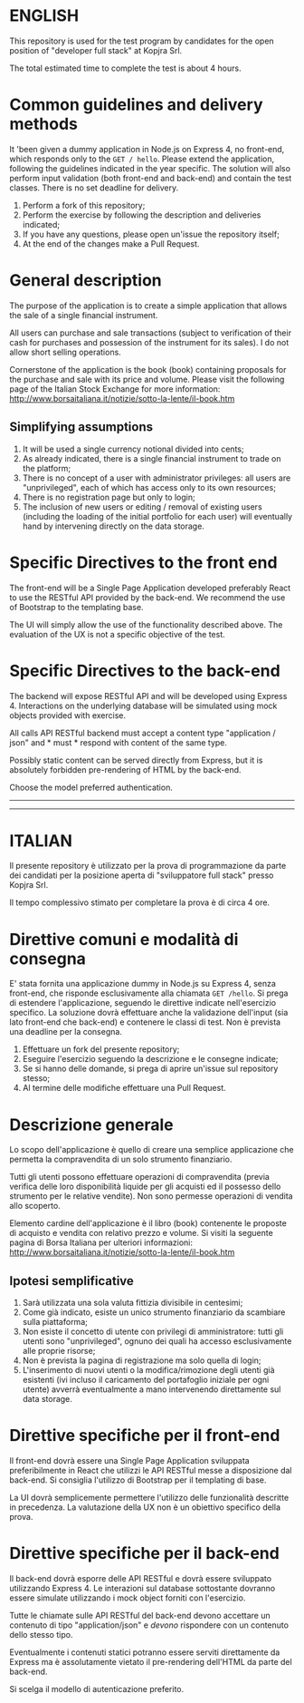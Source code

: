 # ENGLISH

This repository is used for the test program by candidates for the open position of "developer full stack" at Kopjra Srl.

The total estimated time to complete the test is about 4 hours.

# Common guidelines and delivery methods

It 'been given a dummy application in Node.js on Express 4, no front-end, which responds only to the `GET / hello`. Please extend the application, following the guidelines indicated in the year specific. The solution will also perform input validation (both front-end and back-end) and contain the test classes. There is no set deadline for delivery.

1. Perform a fork of this repository;
1. Perform the exercise by following the description and deliveries indicated;
1. If you have any questions, please open un'issue the repository itself;
1. At the end of the changes make a Pull Request.

# General description

The purpose of the application is to create a simple application that allows the sale of a single financial instrument.

All users can purchase and sale transactions (subject to verification of their cash for purchases and possession of the instrument for its sales). I do not allow short selling operations.

Cornerstone of the application is the book (book) containing proposals for the purchase and sale with its price and volume. Please visit the following page of the Italian Stock Exchange for more information: http://www.borsaitaliana.it/notizie/sotto-la-lente/il-book.htm

## Simplifying assumptions

1. It will be used a single currency notional divided into cents;
1. As already indicated, there is a single financial instrument to trade on the platform;
1. There is no concept of a user with administrator privileges: all users are "unprivileged", each of which has access only to its own resources;
1. There is no registration page but only to login;
1. The inclusion of new users or editing / removal of existing users (including the loading of the initial portfolio for each user) will eventually hand by intervening directly on the data storage.

# Specific Directives to the front end

The front-end will be a Single Page Application developed preferably React to use the RESTful API provided by the back-end. We recommend the use of Bootstrap to the templating base.

The UI will simply allow the use of the functionality described above. The evaluation of the UX is not a specific objective of the test.

# Specific Directives to the back-end

The backend will expose RESTful API and will be developed using Express 4. Interactions on the underlying database will be simulated using mock objects provided with exercise.

All calls API RESTful backend must accept a content type "application / json" and * must * respond with content of the same type.

Possibly static content can be served directly from Express, but it is absolutely forbidden pre-rendering of HTML by the back-end.

Choose the model preferred authentication.








----------------------------------------------------------------------------------------
----------------------------------------------------------------------------------------
# ITALIAN

Il presente repository è utilizzato per la prova di programmazione da parte dei candidati per la posizione aperta di "sviluppatore full stack" presso Kopjra Srl.

Il tempo complessivo stimato per completare la prova è di circa 4 ore.

# Direttive comuni e modalità di consegna

E' stata fornita una applicazione dummy in Node.js su Express 4, senza front-end, che risponde esclusivamente alla chiamata `GET /hello`. Si prega di estendere l'applicazione, seguendo le direttive indicate nell'esercizio specifico. La soluzione dovrà effettuare anche la validazione dell'input (sia lato front-end che back-end) e contenere le classi di test. Non è prevista una deadline per la consegna.

1. Effettuare un fork del presente repository;
1. Eseguire l'esercizio seguendo la descrizione e le consegne indicate;
1. Se si hanno delle domande, si prega di aprire un'issue sul repository stesso;
1. Al termine delle modifiche effettuare una Pull Request.

# Descrizione generale

Lo scopo dell'applicazione è quello di creare una semplice applicazione che permetta la compravendita di un solo strumento finanziario.

Tutti gli utenti possono effettuare operazioni di compravendita (previa verifica delle loro disponibilità liquide per gli acquisti ed il possesso dello strumento per le relative vendite). Non sono permesse operazioni di vendita allo scoperto.

Elemento cardine dell'applicazione è il libro (book) contenente le proposte di acquisto e vendita con relativo prezzo e volume. Si visiti la seguente pagina di Borsa Italiana per ulteriori informazioni: http://www.borsaitaliana.it/notizie/sotto-la-lente/il-book.htm

## Ipotesi semplificative

1. Sarà utilizzata una sola valuta fittizia divisibile in centesimi;
1. Come già indicato, esiste un unico strumento finanziario da scambiare sulla piattaforma;
1. Non esiste il concetto di utente con privilegi di amministratore: tutti gli utenti sono "unprivileged", ognuno dei quali ha accesso esclusivamente alle proprie risorse;
1. Non è prevista la pagina di registrazione ma solo quella di login;
1. L'inserimento di nuovi utenti o la modifica/rimozione degli utenti già esistenti (ivi incluso il caricamento del portafoglio iniziale per ogni utente) avverrà eventualmente a mano intervenendo direttamente sul data storage.

# Direttive specifiche per il front-end

Il front-end dovrà essere una Single Page Application sviluppata preferibilmente in React che utilizzi le API RESTful messe a disposizione dal back-end. Si consiglia l'utilizzo di Bootstrap per il templating di base.

La UI dovrà semplicemente permettere l'utilizzo delle funzionalità descritte in precedenza. La valutazione della UX non è un obiettivo specifico della prova.

# Direttive specifiche per il back-end

Il back-end dovrà esporre delle API RESTful e dovrà essere sviluppato utilizzando Express 4. Le interazioni sul database sottostante dovranno essere simulate utilizzando i mock object forniti con l'esercizio.

Tutte le chiamate sulle API RESTful del back-end devono accettare un contenuto di tipo "application/json" e *devono* rispondere con un contenuto dello stesso tipo.

Eventualmente i contenuti statici potranno essere serviti direttamente da Express ma è assolutamente vietato il pre-rendering dell'HTML da parte del back-end.

Si scelga il modello di autenticazione preferito.
